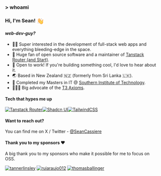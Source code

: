 ### > whoami

### Hi, I'm Sean! <img src="https://raw.githubusercontent.com/heydrdev/devtools/main/emojis/telegram/waving-hand.gif" height="25" width="25" align="center" />

#### *web-dev-guy?*

* 👨‍💻 Super interested in the development of full-stack web apps and everything bleeding-edge in the space.
* 🤝 Huge fan of open source software and a maintainer of [Tanstack Router (and Start)](https://github.com/Tanstack/Router).
* 💼 Open to work! If you're building something cool, I'd love to hear about it.
* 🌏 Based in New Zealand 🇳🇿 (formerly from Sri Lanka 🇱🇰).
* 📖 Completed my Masters in IT @ [Southern Institute of Technology](https://www.sit.ac.nz).
* 👨🏼‍🏫 Big advocate of the [T3 Axioms](https://github.com/t3-oss/create-t3-app#t3-axioms).

#### Tech that hypes me up

<div style="display: flex; flex-wrap: wrap;">
  <a href="https://tanstack.com/router"><img src="https://avatars.githubusercontent.com/u/72518640?s=200&v=4" width="50" height="50" alt="Tanstack Router" /></a>
  <a href="https://ui.shadcn.com"><img src="https://avatars.githubusercontent.com/u/139895814?s=48&v=4" width="50" height="50" alt="Shadcn UI" /></a>
  <a href="https://www.tailwindcss.com"><img src="https://raw.githubusercontent.com/danielcranney/readme-generator/main/public/icons/skills/tailwindcss-colored.svg" width="50" height="50" alt="TailwindCSS" /></a>
</div>

#### Want to reach out?

You can find me on X / Twitter - [@SeanCassiere](https://x.com/SeanCassiere)

#### Thank you to my sponsors ❤️

A big thank you to my sponsors who make it possible for me to focus on OSS.

<div style="display: flex; flex-wrap: wrap;">
<!-- sponsors --><a href="https://github.com/tannerlinsley"><img src="https://github.com/tannerlinsley.png" width="50" height="50" alt="tannerlinsley" /></a>&nbsp;<a href="https://github.com/ruiaraujo012"><img src="https://github.com/ruiaraujo012.png" width="50" height="50" alt="ruiaraujo012" /></a>&nbsp;<a href="https://github.com/thomasballinger"><img src="https://github.com/thomasballinger.png" width="50" height="50" alt="thomasballinger" /></a>&nbsp;<!-- sponsors -->
</div>
